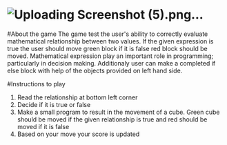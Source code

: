 # ![Uploading Screenshot (5).png…]()
#About the game
The game test the user's ability to correctly evaluate mathematical relationship between two values. If the given expression is true the user should move green block if it is false 
red block should be moved. Mathematical expression play an important role in programming; particularly in decision making. Additionaly user can make a completed if else block with  help of the objects provided on left hand side.

#Instructions to play
1. Read the relationship at bottom left corner
2. Decide if it is true or false
3. Make a small program to result in the movement of a cube. Green cube should be moved if the given relationship is true and red should be moved if it is false
4. Based on your move your score is updated
